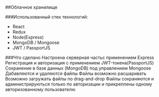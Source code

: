 ##Облачное хранилище

###Использованный стек технологий:
- React
- Redux
- Node(Express)
- MongoDB / Mongoose
- JWT / PassportJS

###Что сделано
Настроена серверная частьс применением Express
Регистрация и авторизация с применением JWT-токена(PassportJS)
Сохранение в базе данных (MongoDB) под управлением Mongoose
Дабавляются и удаляются файлы
Файлы возможно расшаривать
Возможно загружать файлы по drag-and-drop
Файлы сохраняются и администрируються только по авторизации и прикреплены одному авторизованному пользователю
